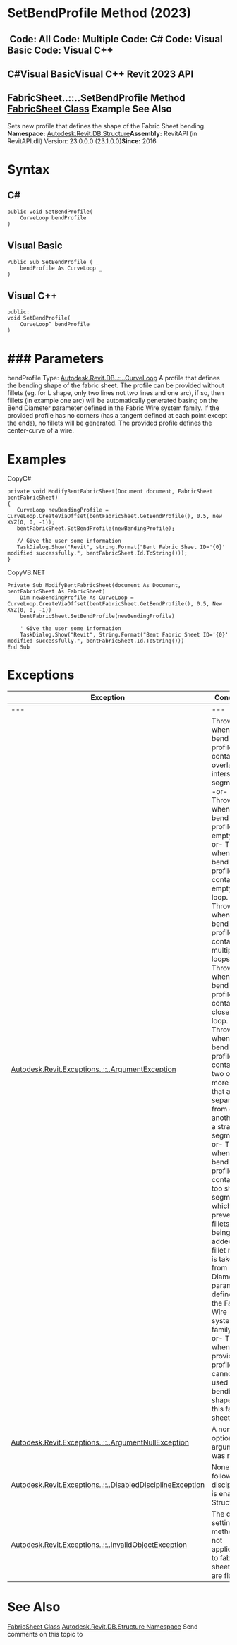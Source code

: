 # SetBendProfile Method (2023)

﻿
 Code: All Code: Multiple Code: C# Code: Visual Basic Code: Visual C++   
---  
C#Visual BasicVisual C++
Revit 2023 API  
---  
FabricSheet..::..SetBendProfile Method   
[FabricSheet Class](1f420619-ab30-942a-e5b6-028b7ff3889f.md "FabricSheet Class") Example See Also  
---  
Sets new profile that defines the shape of the Fabric Sheet bending. 
**Namespace:** [Autodesk.Revit.DB.Structure](d586b341-f687-9d90-e96d-255806b7d4fc.md "Autodesk.Revit.DB.Structure Namespace")**Assembly:** RevitAPI (in RevitAPI.dll) Version: 23.0.0.0 (23.1.0.0)**Since:** 2016 
# Syntax
C#  
---  
```text
public void SetBendProfile(
	CurveLoop bendProfile
)
```
  
Visual Basic  
---  
```text
Public Sub SetBendProfile ( _
	bendProfile As CurveLoop _
)
```
  
Visual C++  
---  
```text
public:
void SetBendProfile(
	CurveLoop^ bendProfile
)
```
  
# ### Parameters
bendProfile
    Type: [Autodesk.Revit.DB..::..CurveLoop](84824924-cb89-9e20-de6e-3461f429dfd6.md "CurveLoop Class") A profile that defines the bending shape of the fabric sheet. The profile can be provided without fillets (eg. for L shape, only two lines not two lines and one arc), if so, then fillets (in example one arc) will be automatically generated basing on the Bend Diameter parameter defined in the Fabric Wire system family. If the provided profile has no corners (has a tangent defined at each point except the ends), no fillets will be generated. The provided profile defines the center-curve of a wire. 
# Examples
CopyC#
```text
private void ModifyBentFabricSheet(Document document, FabricSheet bentFabricSheet)
{
   CurveLoop newBendingProfile = CurveLoop.CreateViaOffset(bentFabricSheet.GetBendProfile(), 0.5, new XYZ(0, 0, -1));
   bentFabricSheet.SetBendProfile(newBendingProfile);

   // Give the user some information
   TaskDialog.Show("Revit", string.Format("Bent Fabric Sheet ID='{0}' modified successfully.", bentFabricSheet.Id.ToString()));
}
```

CopyVB.NET
```text
Private Sub ModifyBentFabricSheet(document As Document, bentFabricSheet As FabricSheet)
    Dim newBendingProfile As CurveLoop = CurveLoop.CreateViaOffset(bentFabricSheet.GetBendProfile(), 0.5, New XYZ(0, 0, -1))
    bentFabricSheet.SetBendProfile(newBendingProfile)

    ' Give the user some information
    TaskDialog.Show("Revit", String.Format("Bent Fabric Sheet ID='{0}' modified successfully.", bentFabricSheet.Id.ToString()))
End Sub
```

# Exceptions
| Exception | Condition |
| --- | --- |
| --- | --- |
| [Autodesk.Revit.Exceptions..::..ArgumentException](2e6e4206-97a8-dd4b-df5d-4269f4bb6088.md "ArgumentException Class") | Thrown when the bend profile contains an overlap or intersecting segments. -or- Thrown when the bend profile is empty. -or- Thrown when the bend profile contains an empty loop. -or- Thrown when the bend profile contains multiple loops. -or- Thrown when the bend profile contains a closed loop. -or- Thrown when the bend profile contains two or more arcs that are not separated from one another by a straight segment. -or- Thrown when the bend profile contains too short segments which prevent the fillets from being added. The fillet radius is taken from Bend Diameter parameter defined in the Fabric Wire system family. -or- Thrown when the provided profile cannot be used as a bending shape for this fabric sheet. |
| [Autodesk.Revit.Exceptions..::..ArgumentNullException](631e1424-60f4-929b-4e52-dda9dcd26316.md "ArgumentNullException Class") | A non-optional argument was null |
| [Autodesk.Revit.Exceptions..::..DisabledDisciplineException](3693dcdf-67fb-0128-3be8-cad150e9498e.md "DisabledDisciplineException Class") | None of the following disciplines is enabled: Structural. |
| [Autodesk.Revit.Exceptions..::..InvalidObjectException](8092dec2-113a-0823-1a09-a46c11f99fea.md "InvalidObjectException Class") | The data-setting method is not applicable to fabric sheets that are flat. |

# See Also
[FabricSheet Class](1f420619-ab30-942a-e5b6-028b7ff3889f.md "FabricSheet Class")
[Autodesk.Revit.DB.Structure Namespace](d586b341-f687-9d90-e96d-255806b7d4fc.md "Autodesk.Revit.DB.Structure Namespace")
Send comments on this topic to 